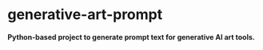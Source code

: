 # generative-art-prompt
#### Python-based project to generate prompt text for generative AI art tools.
